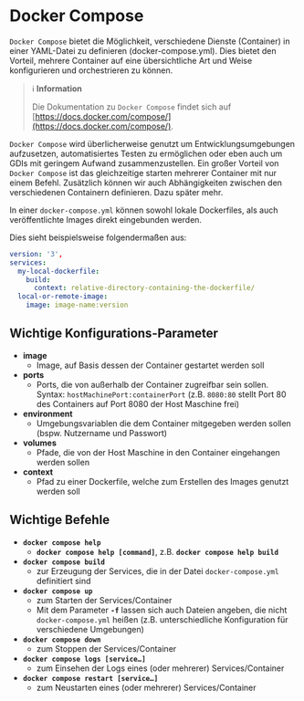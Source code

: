 # Docker Compose

`Docker Compose` bietet die Möglichkeit, verschiedene Dienste (Container) in einer YAML-Datei zu definieren (docker-compose.yml).
Dies bietet den Vorteil, mehrere Container auf eine übersichtliche Art und Weise konfigurieren und orchestrieren zu können.

> ℹ️ **Information**
>
> Die Dokumentation zu `Docker Compose` findet sich auf [https://docs.docker.com/compose/](https://docs.docker.com/compose/).

`Docker Compose` wird überlicherweise genutzt um Entwicklungsumgebungen aufzusetzen, automatisiertes Testen zu ermöglichen
oder eben auch um GDIs mit geringem Aufwand zusammenzustellen. Ein großer Vorteil von `Docker Compose` ist das gleichzeitige
starten mehrerer Container mit nur einem Befehl. Zusätzlich können wir auch Abhängigkeiten zwischen den verschiedenen Containern
definieren. Dazu später mehr.

In einer `docker-compose.yml` können sowohl lokale Dockerfiles, als auch veröffentlichte Images direkt eingebunden werden.

Dies sieht beispielsweise folgendermaßen aus:

```yaml
version: '3',
services:
  my-local-dockerfile:
    build:
      context: relative-directory-containing-the-dockerfile/
  local-or-remote-image:
    image: image-name:version
```

## Wichtige Konfigurations-Parameter

* **image**
  * Image, auf Basis dessen der Container gestartet werden soll
* **ports**
  * Ports, die von außerhalb der Container zugreifbar sein sollen. Syntax: `hostMachinePort:containerPort`
(z.B. `8080:80` stellt Port 80 des Containers auf Port 8080 der Host Maschine frei)
* **environment**
  * Umgebungsvariablen die dem Container mitgegeben werden sollen (bspw. Nutzername und Passwort)
* **volumes**
  * Pfade, die von der Host Maschine in den Container eingehangen werden sollen
* **context**
  * Pfad zu einer Dockerfile, welche zum Erstellen des Images genutzt werden soll

## Wichtige Befehle

* **`docker compose help`**
  * **`docker compose help [command]`**, z.B. **`docker compose help build`**
* **`docker compose build`**
  * zur Erzeugung der Services, die in der Datei `docker-compose.yml` definitiert sind
* **`docker compose up`**
  * zum Starten der Services/Container
  * Mit dem Parameter **`-f`** lassen sich auch Dateien angeben, die nicht `docker-compose.yml` heißen (z.B. unterschiedliche Konfiguration    für verschiedene Umgebungen)
* **`docker compose down`**
  * zum Stoppen der Services/Container
* **`docker compose logs [service…]`**
  * zum Einsehen der Logs eines (oder mehrerer) Services/Container
* **`docker compose restart [service…]`**
  * zum Neustarten eines (oder mehrerer) Services/Container
